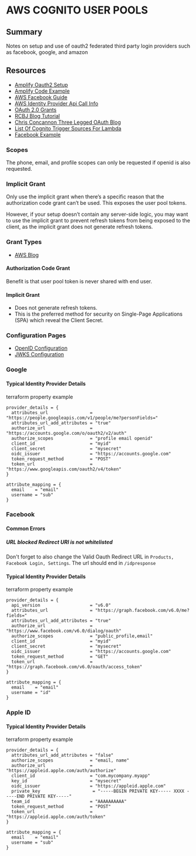 # AWS COGNITO USER POOLS

## Summary

Notes on setup and use of oauth2 federated third party login providers such as
facebook, google, and amazon

## Resources

- [Amplify Oauth2 Setup](https://aws-amplify.github.io/docs/js/cognito-hosted-ui-federated-identity#facebook-instructions)
- [Amplify Code Example](https://aws-amplify.github.io/docs/js/authentication)
- [AWS Facebook Guide](https://docs.aws.amazon.com/cognito/latest/developerguide/cognito-user-pools-configuring-federation-with-social-idp.html)
- [AWS Identity Provider Api Call Info](https://docs.aws.amazon.com/cognito-user-identity-pools/latest/APIReference/API_CreateIdentityProvider.html#CognitoUserPools-CreateIdentityProvider-request-AttributeMapping)
- [OAuth 2.0 Grants](https://aws.amazon.com/blogs/mobile/understanding-amazon-cognito-user-pool-oauth-2-0-grants/)
- [RCBJ Blog Tutorial](https://medium.com/@robert.broeckelmann/openid-connect-authorization-code-flow-with-aws-cognito-246997abd11a)
- [Chris Concannon Three Legged OAuth Blog](https://blogby.cc/tech-talk/oauth2-lambda/)
- [List Of Cognito Trigger Sources For Lambda](https://docs.aws.amazon.com/cognito/latest/developerguide/cognito-user-identity-pools-working-with-aws-lambda-triggers.html#cognito-user-identity-pools-working-with-aws-lambda-trigger-sources)
- [Facebook Example](https://www.integralist.co.uk/posts/cognito/)

### Scopes

The phone, email, and profile scopes can only be requested if openid is also requested.

### Implicit Grant

Only use the implicit grant when there’s a specific reason that the
authorization code grant can’t be used. This exposes the user pool tokens.

However, if your setup doesn’t contain any server-side logic, you may want to
use the implicit grant to prevent refresh tokens from being exposed to the
client, as the implicit grant does not generate refresh tokens.

### Grant Types

- [AWS Blog](https://aws.amazon.com/blogs/mobile/understanding-amazon-cognito-user-pool-oauth-2-0-grants/)

#### Authorization Code Grant

Benefit is that user pool token is never shared with end user.

#### Implicit Grant

- Does not generate refresh tokens.
- This is the preferred method for security on
  Single-Page Applications (SPA) which reveal the Client Secret.

### Configuration Pages

- [OpenID Configuration](https://cognito-idp.us-east-1.amazonaws.com/us-east-1_aaaaaaaaa/.well-known/openid-configuration)
- [JWKS Configuration](https://cognito-idp.us-east-1.amazonaws.com/us-east-1_aaaaaaaaa/.well-known/jwks.json)

### Google

#### Typical Identity Provider Details

terraform property example

```hcl
provider_details = {
  attributes_url                = "https://people.googleapis.com/v1/people/me?personFields="
  attributes_url_add_attributes = "true"
  authorize_url                 = "https://accounts.google.com/o/oauth2/v2/auth"
  authorize_scopes              = "profile email openid"
  client_id                     = "myid"
  client_secret                 = "mysecret"
  oidc_issuer                   = "https://accounts.google.com"
  token_request_method          = "POST"
  token_url                     = "https://www.googleapis.com/oauth2/v4/token"
}

attribute_mapping = {
  email    = "email"
  username = "sub"
}
```

### Facebook

#### Common Errors

##### URL blocked Redirect URI is not whitelisted

Don't forget to also change the Valid Oauth Redirect URL in
`Products, Facebook Login, Settings`. The url should end in `/idpresponse`

#### Typical Identity Provider Details

terraform property example

```hcl
provider_details = {
  api_version                   = "v6.0"
  attributes_url                = "https://graph.facebook.com/v6.0/me?fields="
  attributes_url_add_attributes = "true"
  authorize_url                 = "https://www.facebook.com/v6.0/dialog/oauth"
  authorize_scopes              = "public_profile,email"
  client_id                     = "myid"
  client_secret                 = "mysecret"
  oidc_issuer                   = "https://accounts.google.com"
  token_request_method          = "GET"
  token_url                     = "https://graph.facebook.com/v6.0/oauth/access_token"
}

attribute_mapping = {
  email    = "email"
  username = "id"
}
```

### Apple ID

#### Typical Identity Provider Details

terraform property example

```hcl
provider_details = {
  attributes_url_add_attributes = "false"
  authorize_scopes              = "email, name"
  authorize_url                 = "https://appleid.apple.com/auth/authorize"
  client_id                     = "com.mycompany.myapp"
  key_id                        = "mysecret"
  oidc_issuer                   = "https://appleid.apple.com"
  private_key                    = "-----BEGIN PRIVATE KEY----- XXXX -----END PRIVATE KEY-----"
  team_id                       = "AAAAAAAAAA"
  token_request_method          = "POST"
  token_url                     = "https://appleid.apple.com/auth/token"
}

attribute_mapping = {
  email    = "email"
  username = "sub"
}
```
